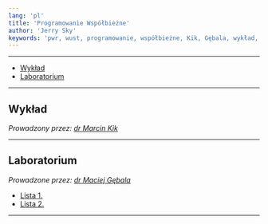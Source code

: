 ```yaml
---
lang: 'pl'
title: 'Programowanie Współbieżne'
author: 'Jerry Sky'
keywords: 'pwr, wust, programowanie, współbieżne, Kik, Gębala, wykład, laboratorium, listy, lista, zadań, zadanie, zadania, notatki'
---
```


---

- [Wykład](#wykład)
- [Laboratorium](#laboratorium)

---

## Wykład

*Prowadzony przez: [dr Marcin Kik](https://cs.pwr.edu.pl/kik/)*

---

## Laboratorium

*Prowadzone przez: [dr Maciej Gębala](https://cs.pwr.edu.pl/gebala/)*

- [Lista 1.](lab/lista-1/readme.md)
- [Lista 2.](lab/lista-2/readme.md)

---
